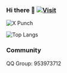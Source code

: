 ### Hi there 👋 [![Visit](https://hits.seeyoufarm.com/api/count/incr/badge.svg?url=https%3A%2F%2Fgithub.com%2Fxpunch&count_bg=%2379C83D&title_bg=%23555555&icon=&icon_color=%23E7E7E7&title=Visitors&edge_flat=false)](https://hits.seeyoufarm.com)

![X Punch](https://github-readme-stats-one-bice.vercel.app/api?username=xpunch&show_icons=true&include_all_commits=true&count_private=true&role=OWNER,ORGANIZATION_MEMBER,COLLABORATOR)

![Top Langs](https://github-readme-stats-one-bice.vercel.app/api/top-langs/?username=xpunch&hide=less,css&layout=compact&role=OWNER,ORGANIZATION_MEMBER,COLLABORATOR)

### Community
QQ Group: 953973712
